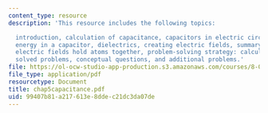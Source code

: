```yaml
---
content_type: resource
description: 'This resource includes the following topics:

  introduction, calculation of capacitance, capacitors in electric circuits, storing
  energy in a capacitor, dielectrics, creating electric fields, summary, appendix:
  electric fields hold atoms together, problem-solving strategy: calculating capacitance,
  solved problems, conceptual questions, and additional problems.'
file: https://ol-ocw-studio-app-production.s3.amazonaws.com/courses/8-02t-electricity-and-magnetism-spring-2005/99407b81a217613e8ddec21dc3da07de_chap5capacitance.pdf
file_type: application/pdf
resourcetype: Document
title: chap5capacitance.pdf
uid: 99407b81-a217-613e-8dde-c21dc3da07de
---
```

